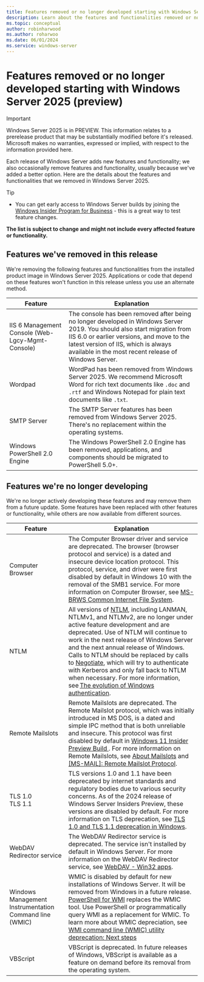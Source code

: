 ```yaml
---
title: Features removed or no longer developed starting with Windows Server 2025 (preview)
description: Learn about the features and functionalities removed or no longer developed starting with Windows Server 2025.
ms.topic: conceptual
author: robinharwood
ms.author: roharwoo
ms.date: 06/01/2024
ms.service: windows-server
---
```


# Features removed or no longer developed starting with Windows Server 2025 (preview)

> [!IMPORTANT]
> Windows Server 2025 is in PREVIEW. This information relates to a prerelease product that may be substantially modified before it's released. Microsoft makes no warranties, expressed or implied, with respect to the information provided here.

Each release of Windows Server adds new features and functionality; we also occasionally remove features and functionality, usually because we've added a better option. Here are the details about the features and functionalities that we removed in Windows Server 2025.

> [!TIP]
>
> - You can get early access to Windows Server builds by joining the [Windows Insider Program for Business](https://insider.windows.com/for-business) - this is a great way to test feature changes.

**The list is subject to change and might not include every affected feature or functionality.**

## Features we've removed in this release

We're removing the following features and functionalities from the installed product image in Windows Server 2025. Applications or code that depend on these features won't function in this release unless you use an alternate method.

| Feature | Explanation |
|--|--|
| IIS 6 Management Console (Web-Lgcy-Mgmt-Console) | The console has been removed after being no longer developed in Windows Server 2019. You should also start migration from IIS 6.0 or earlier versions, and move to the latest version of IIS, which is always available in the most recent release of Windows Server. |
| Wordpad | WordPad has been removed from Windows Server 2025. We recommend Microsoft Word for rich text documents like `.doc` and `.rtf` and Windows Notepad for plain text documents like `.txt`. |
| SMTP Server | The SMTP Server features has been removed from Windows Server 2025. There's no replacement within the operating systems. |
| Windows PowerShell 2.0 Engine | The Windows PowerShell 2.0 Engine has been removed, applications, and components should be migrated to PowerShell 5.0+. |

## Features we're no longer developing

We're no longer actively developing these features and may remove them from a future update. Some features have been replaced with other features or functionality, while others are now available from different sources.

| Feature | Explanation |
|--|--|
| Computer Browser | The Computer Browser driver and service are deprecated. The browser (browser protocol and service) is a dated and insecure device location protocol. This protocol, service, and driver were first disabled by default in Windows 10 with the removal of the SMB1 service. For more information on Computer Browser, see [MS-BRWS Common Internet File System](/openspecs/windows_protocols/ms-brws/3cfbad92-09b3-4abc-808f-c6f6347d5677). |
| NTLM | All versions of [NTLM](/windows/win32/secauthn/microsoft-ntlm), including LANMAN, NTLMv1, and NTLMv2, are no longer under active feature development and are deprecated. Use of NTLM will continue to work in the next release of Windows Server and the next annual release of Windows. Calls to NTLM should be replaced by calls to [Negotiate](/windows/win32/secauthn/microsoft-negotiate), which will try to authenticate with Kerberos and only fall back to NTLM when necessary. For more information, see [The evolution of Windows authentication](https://techcommunity.microsoft.com/t5/windows-it-pro-blog/the-evolution-of-windows-authentication/ba-p/3926848). |
| Remote Mailslots | Remote Mailslots are deprecated. The Remote Mailslot protocol, which was initially introduced in MS DOS, is a dated and simple IPC method that is both unreliable and insecure. This protocol was first disabled by default in [Windows 11 Insider Preview Build ](https://blogs.windows.com/windows-insider/2023/03/08/announcing-windows-11-insider-preview-build-25314/). For more information on Remote Mailslots, see [About Mailslots](/windows/win32/ipc/about-mailslots) and [[MS-MAIL]: Remote Mailslot Protocol](/openspecs/windows_protocols/ms-mail/8ea19aa4-6e5a-4aed-b628-0b5cd75a1ab9).|
| TLS 1.0 <br> TLS 1.1 | TLS versions 1.0 and 1.1 have been deprecated by internet standards and regulatory bodies due to various security concerns. As of the 2024 release of Windows Server Insiders Preview, these versions are disabled by default. For more information on TLS deprecation, see [TLS 1.0 and TLS 1.1 deprecation in Windows](/windows/win32/secauthn/tls-10-11-deprecation-in-windows). |
| WebDAV Redirector service | The WebDAV Redirector service is deprecated. The service isn't installed by default in Windows Server. For more information on the WebDAV Redirector service, see [WebDAV - Win32 apps](/windows/win32/webdav/webdav-portal). |
| Windows Management Instrumentation Command line (WMIC) | WMIC is disabled by default for new installations of Windows Server. It will be removed from Windows in a future release. [PowerShell for WMI](/powershell/scripting/learn/ps101/07-working-with-wmi) replaces the WMIC tool. Use PowerShell or programmatically query WMI as a replacement for WMIC. To learn more about WMIC depreciation, see [WMI command line (WMIC) utility deprecation: Next steps](https://techcommunity.microsoft.com/t5/windows-it-pro-blog/wmi-command-line-wmic-utility-deprecation-next-steps/ba-p/4039242) |
| VBScript | VBScript is deprecated. In future releases of Windows, VBScript is available as a feature on demand before its removal from the operating system. |
